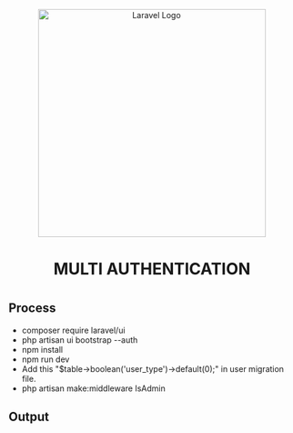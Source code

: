 <p align="center"><a href="https://laravel.com" target="_blank"><img src="https://raw.githubusercontent.com/laravel/art/master/logo-lockup/5%20SVG/2%20CMYK/1%20Full%20Color/laravel-logolockup-cmyk-red.svg" width="400" alt="Laravel Logo"></a></p>

## <h1 align="center">MULTI AUTHENTICATION<h1>

## Process
- composer require laravel/ui 
- php artisan ui bootstrap --auth 
- npm install
- npm run dev
- Add this "$table->boolean('user_type')->default(0);" in user migration file.
- php artisan make:middleware IsAdmin
## Output
